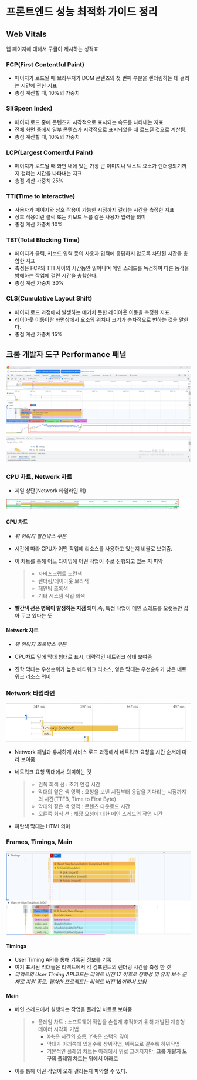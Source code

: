 # 프론트엔드 성능 최적화 가이드 정리

## Web Vitals

웹 페이지에 대해서 구글이 제시하는 성적표

### FCP(First Contentful Paint)

- 페이지가 로드될 때 브라우저가 DOM 콘텐츠의 첫 번째 부분을 렌더링하는 데 걸리는 시간에 관한 지표
- 총점 계산할 때, 10%의 가중치

### SI(Speen Index)

- 페이지 로드 중에 콘텐츠가 시각적으로 표시되는 속도를 나타내는 지표
- 전체 화면 중에서 일부 콘텐츠가 시각적으로 표시되었을 때 로드된 것으로 계산됨.
- 총점 계산할 때, 10%의 가중치

### LCP(Largest Contentful Paint)

- 페이지가 로드될 때 화면 내에 있는 가장 큰 이미지나 텍스트 요소가 렌더링되기까지 걸리는 시간을 나타내는 지표
- 총점 계산 가중치 25%

### TTI(Time to Interactive)

- 사용자가 페이지와 상호 작용이 가능한 시점까지 걸리는 시간을 측정한 지표
- 상호 작용이란 클릭 또는 키보드 누름 같은 사용자 입력을 의미
- 총점 계산 가중치 10%

### TBT(Total Blocking Time)

- 페이지가 클릭, 키보드 입력 등의 사용자 입력에 응답하지 않도록 차단된 시간을 총합한 지표
- 측정은 FCP와 TTI 사이의 시간동안 일어나며 메인 스레드를 독점하여 다른 동작을 방해하는 작업에 걸린 시간을 총합한다.
- 총점 계산 가중치 30%

### CLS(Cumulative Layout Shift)

- 페이지 로드 과정에서 발생하는 예기치 못한 레이아웃 이동을 측정한 지표.
- 레이아웃 이동이란 화면상에서 요소의 위치나 크기가 순차적으로 변하는 것을 말한다.
- 총점 계산 가중치 15%

## 크롬 개발자 도구 Performance 패널

![](performance_tab.png)

### CPU 차트, Network 차트

- 제일 상단(Network 타임라인 위)

![](p1.png)

#### CPU 차트

- _위 이미지 빨간박스 부분_

* 시간에 따라 CPU가 어떤 작업에 리소스를 사용하고 있는지 비율로 보여줌.

- 이 차트를 통해 어느 타이밍에 어떤 작업이 주로 진행되고 있는 지 파악
  > - 자바스크립트 노란색
  > - 렌더링/레이아웃 보라색
  > - 페인팅 초록색
  > - 기타 시스템 작업 회색

* **빨간색 선은 병목이 발생하는 지점 의미**.즉, 특정 작업이 메인 스레드를 오랫동안 잡아 두고 있다는 뜻

#### Network 차트

- _위 이미지 초록박스 부분_

* CPU차트 밑에 막대 형태로 표시, 대략적인 네트워크 상태 보여줌

- 진학 막대는 우선순위가 높은 네티워크 리소스, 옅은 막대는 우선순위가 낮은 네트워크 리소스 의미

### Network 타임라인

![](p2.png)

- Network 패널과 유사하게 서비스 로드 과정에서 네트워크 요청을 시간 순서에 따라 보여줌

* 네트워크 요청 막대에서 의미하는 것
  > - 왼쪽 회색 선 : 초기 연결 시간
  > - 막대의 옅은 색 영역 : 요청을 보낸 시점부터 응답을 기다리는 시점까지의 시간(TTFB, Time to First Byte)
  > - 막대의 짙은 색 영역 : 콘텐츠 다운로드 시간
  > - 오른쪽 회식 선 : 해당 요청에 대한 메인 스레드의 작업 시간
* 파란색 막대는 HTML의미

### Frames, Timings, Main

![](p3.png)

#### Timings

- User Timing API를 통해 기록된 정보를 기록
- 여기 표시된 막대들은 리액트에서 각 컴포넌트의 렌더링 시간을 측정 한 것
- _리액트의 User Timing API코드는 리액트 버전 17 이후로 정확성 및 유지 보수 문제로 지원 종료. 캡처한 프로젝트는 리액트 버전 16이라서 보임_

#### Main

- 메인 스레드에서 실행되는 작업을 플레임 차트로 보여줌
  > - 플레임 차트 : 소프트웨어 작업을 손쉽게 추적하기 위해 개발된 계층형 데이터 시각화 기법
  >   - X축은 시간의 흐름, Y축은 스택의 깊이
  >   - 막대가 아래쪽에 있을수록 상위작업, 위쪽으로 갈수록 하위작업
  >   - 기본적인 플레임 차트는 아래에서 위로 그려지지만, **크롬 개발자 도구의 플레임 차트는 위에서 아래로**
- 이를 통해 어떤 작업이 오래 걸리는지 파악할 수 있다.
